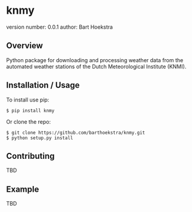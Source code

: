 knmy
===============================

version number: 0.0.1
author: Bart Hoekstra

Overview
--------

Python package for downloading and processing weather data from the automated weather stations of the Dutch Meteorological Institute (KNMI).

Installation / Usage
--------------------

To install use pip:

    $ pip install knmy


Or clone the repo:

    $ git clone https://github.com/barthoekstra/knmy.git
    $ python setup.py install
    
Contributing
------------

TBD

Example
-------

TBD